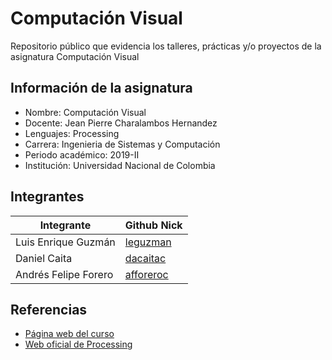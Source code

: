 # Computación Visual
Repositorio público que evidencia los talleres, prácticas y/o proyectos de la asignatura Computación Visual

## Información de la asignatura
* Nombre: Computación Visual
* Docente: Jean Pierre Charalambos Hernandez
* Lenguajes: Processing
* Carrera: Ingenieria de Sistemas y Computación
* Periodo académico: 2019-II
* Institución: Universidad Nacional de Colombia

## Integrantes
| Integrante           | Github Nick  |
|----------------------|--------------|
| Luis Enrique Guzmán  | [leguzman](https://github.com/leguzman)|
| Daniel Caita         | [dacaitac](https://github.com/dacaitac)|
| Andrés Felipe Forero | [afforeroc](https://github.com/afforeroc)|

## Referencias
* [Página web del curso](https://visualcomputing.github.io/)
* [Web oficial de Processing](https://processing.org/)


